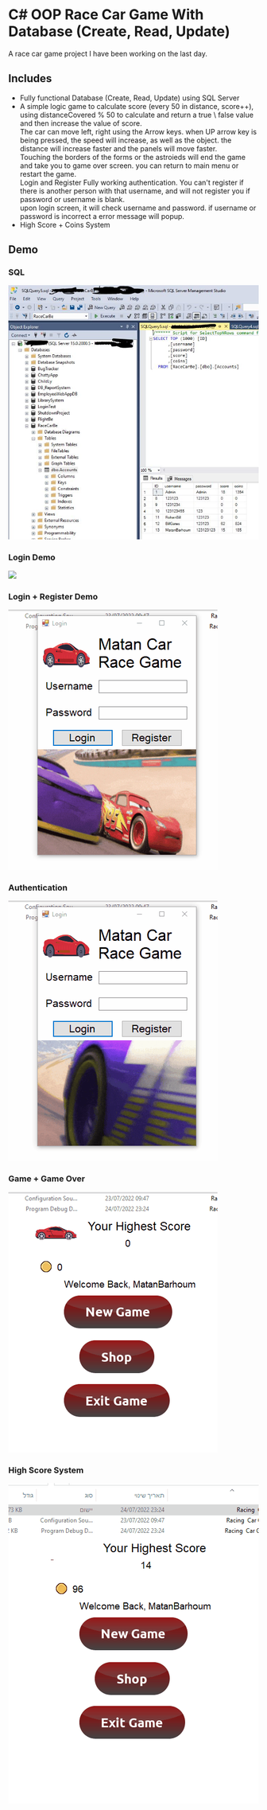 # C# OOP Race Car Game With Database (Create, Read, Update)

A race car game project I have been working on the last day. <br>

<h2>Includes</h2> 
<ul>
<li>Fully functional Database (Create, Read, Update) using SQL Server</li>
<li>A simple logic game to calculate score (every 50 in distance, score++), using distanceCovered % 50 to calculate and return a true \ false value and then increase the value of score.<br>
The car can move left, right using the Arrow keys. when UP arrow key is being pressed, the speed will increase, as well as the object. the distance will increase faster and the panels will move faster. <br>
Touching the borders of the forms or the astroieds will end the game and take you to game over screen. you can return to main menu or restart the game. <br>
Login and Register Fully working authentication. You can't register if there is another person with that username, and will not register you if password or username is blank. <Br>
upon login screen, it will check username and password. if username or password is incorrect a error message will popup.</li>
<li>High Score + Coins System</li>
</ul>

<h2>Demo</h2>
<h3>SQL</h3>
<img src="SQL1.JPG">
<h3>Login Demo</h3>
<img src="LoginDemo.gif">
<h3>Login + Register Demo</h3>
<img src="Register+LoginDemo.gif">
<h3>Authentication</h3>
<img src="RegisterAuthDemo.gif">
<h3>Game + Game Over</h3>
<img src="Game_EndGame.gif">
<h3>High Score System</h3>
<img src="HighScoreIndicator.gif">
